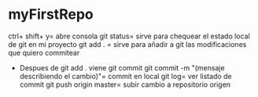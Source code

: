 # myFirstRepo
ctrl+ shift+ y= abre consola 
git status= sirve para chequear el estado local de git en mi proyecto
git add . = sirve para añadir a git las modificaciones que quiero commitear
- Despues de git add . viene git commit
git commit -m "(mensaje describiendo el cambio)"= commit en local 
git log= ver listado de commit
git push origin master= subir cambio a repositorio origen 
